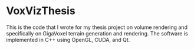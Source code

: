 # VoxVizThesis
This is the code that I wrote for my thesis project on volume rendering and specifically on GigaVoxel terrain generation and rendering. The software is implemented in C++ using OpenGL, CUDA, and Qt.
